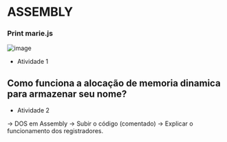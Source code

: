 # ASSEMBLY


### Print marie.js
![image](https://github.com/IanSiqueira/ASSEMBLY/assets/101524235/a9e0eb98-3964-4550-a806-805183d5b1ea)

* Atividade 1
  
## Como funciona a alocação de memoria dinamica para armazenar seu nome?

* Atividade 2

 -> DOS em Assembly
 -> Subir o código (comentado)
 -> Explicar o funcionamento dos registradores.
